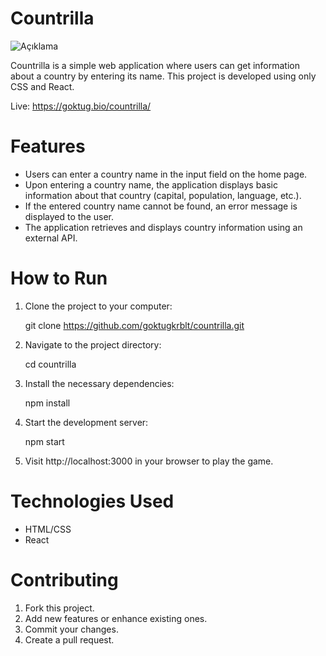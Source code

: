# Countrilla

![Açıklama](https://github.com/goktugkrblt/countrilla/public/app-readme.png)

Countrilla is a simple web application where users can get information about a country by entering its name. This project is developed using only CSS and React.

Live: https://goktug.bio/countrilla/

# Features

- Users can enter a country name in the input field on the home page.
- Upon entering a country name, the application displays basic information about that country (capital, population, language, etc.).
- If the entered country name cannot be found, an error message is displayed to the user.
- The application retrieves and displays country information using an external API.

# How to Run

1. Clone the project to your computer:

    git clone https://github.com/goktugkrblt/countrilla.git

2. Navigate to the project directory:

    cd countrilla

3. Install the necessary dependencies:

    npm install

4. Start the development server:

    npm start

5. Visit http://localhost:3000 in your browser to play the game.

# Technologies Used

- HTML/CSS
- React

# Contributing
1. Fork this project.
2. Add new features or enhance existing ones.
3. Commit your changes.
4. Create a pull request.
